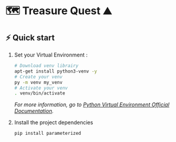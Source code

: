 # :world_map: Treasure Quest :mountain:

## :zap: Quick start
1. Set your Virtual Environment :

	``` bash
	# Download venv librairy
	apt-get install python3-venv -y
	# Create your venv
	py -m venv my_venv
	# Activate your venv
	. venv/bin/activate
	```
	
	_For more information, go to [Python Virtual Environment Official Documentation](https://docs.python.org/3/library/venv.html)._


1. Install the project dependencies

	``` bash
	pip install parameterized
	```

